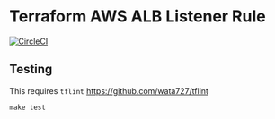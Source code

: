 # Terraform AWS ALB Listener Rule

[![CircleCI](https://circleci.com/gh/moneysmartco/tf-aws-alb-app.svg?style=svg&circle-token=eef4bf30e1618ffb7df5ccbe824550608ac997a3)](https://circleci.com/gh/moneysmartco/tf-aws-alb-app)


## Testing

This requires `tflint` https://github.com/wata727/tflint

```
make test
```
